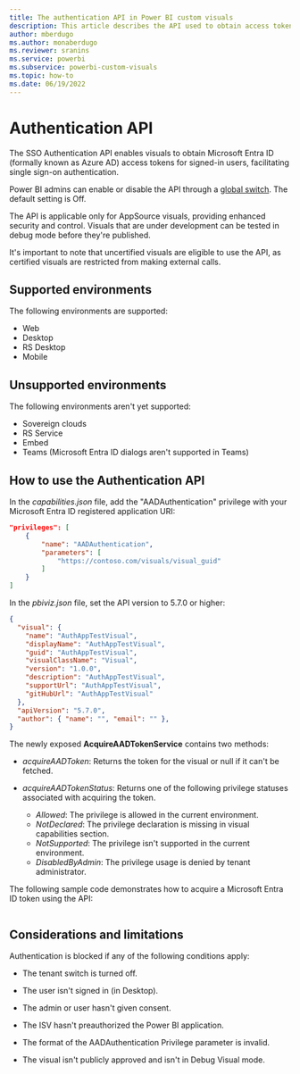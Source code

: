 ```yaml
---
title: The authentication API in Power BI custom visuals
description: This article describes the API used to obtain access tokens for single sign-on (SSO) users.
author: mberdugo
ms.author: monaberdugo
ms.reviewer: sranins
ms.service: powerbi
ms.subservice: powerbi-custom-visuals
ms.topic: how-to
ms.date: 06/19/2022
---
```


# Authentication API

The SSO Authentication API enables visuals to obtain Microsoft Entra ID (formally known as Azure AD) access tokens for signed-in users, facilitating single sign-on authentication.

Power BI admins can enable or disable the API through a [global switch](/fabric/admin/organizational-settings). The default setting is Off.

The API is applicable only for AppSource visuals, providing enhanced security and control. Visuals that are under development can be tested in debug mode before they're published.

It's important to note that uncertified visuals are eligible to use the API, as certified visuals are restricted from making external calls.

## Supported environments

The following environments are supported:

* Web
* Desktop
* RS Desktop
* Mobile

## Unsupported environments

The following environments aren't yet supported:

* Sovereign clouds
* RS Service
* Embed
* Teams (Microsoft Entra ID dialogs aren't supported in Teams)

## How to use the Authentication API

In the *capabilities.json* file, add the "AADAuthentication" privilege with your Microsoft Entra ID registered application URI:

```json
"privileges": [
    {
        "name": "AADAuthentication",
        "parameters": [
            "https://contoso.com/visuals/visual_guid"
        ]
    }
]
```

In the *pbiviz.json* file, set the API version to 5.7.0 or higher:

```json
{
  "visual": {
    "name": "AuthAppTestVisual",
    "displayName": "AuthAppTestVisual",
    "guid": "AuthAppTestVisual",
    "visualClassName": "Visual",
    "version": "1.0.0",
    "description": "AuthAppTestVisual",
    "supportUrl": "AuthAppTestVisual",
    "gitHubUrl": "AuthAppTestVisual"
  },
  "apiVersion": "5.7.0",
  "author": { "name": "", "email": "" },
}
```

The newly exposed **AcquireAADTokenService** contains two methods:

* *acquireAADToken*: Returns the token for the visual or null if it can't be fetched.
* *acquireAADTokenStatus*: Returns one of the following privilege statuses associated with acquiring the token.

  * *Allowed*: The privilege is allowed in the current environment.
  * *NotDeclared*: The privilege declaration is missing in visual capabilities section.
  * *NotSupported*: The privilege isn't supported in the current environment.
  * *DisabledByAdmin*: The privilege usage is denied by tenant administrator.

The following sample code demonstrates how to acquire a Microsoft Entra ID token using the API:

```typescript
```

## Considerations and limitations

Authentication is blocked if any of the following conditions apply:​

* The tenant switch is turned off.

* The user isn't signed in (in Desktop).

* The admin or user hasn't given consent.

* The ISV hasn't preauthorized the Power BI application.

* The format of the AADAuthentication Privilege parameter is invalid.

* The visual isn't publicly approved and isn't in Debug Visual mode.
